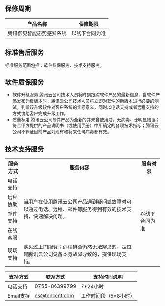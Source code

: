 ## 保修周期
|产品名称	|保修期限|
|-|-|
|腾讯御见智能态势感知系统|	以线下合同为准|

## 标准售后服务
标准服务范围包括：软件质保服务、技术支持服务。


## 软件质保服务
- 软件升级服务
腾讯云公司技术人员将时刻跟踪软件产品的最新信息，当软件产品发布升级版本时，腾讯云公司技术人员将立即对软件的新版本进行必要的测试，判断该升级软件对客户系统的实际意义，同时以电话支持或者远程支持的方式协助客户完成升级工作。
- 质量标准
腾讯云公司软件产品为全新的并未曾使用过，无病毒、无明显错误；符合甲方提供的产品说明书（或使用手册）中所确定的各项技术指标；腾讯云公司不保证目前产品对现有和将来任何病毒都有效。

## 技术支持服务
<table>
<tr>
<th>服务方式</th>
<th>服务内容</th>
<th>服务时限</th>
</tr>

<tr>
<td>电话支持</d>

<td rowspan=4>当用户在使用腾讯云公司产品遇到疑问或故障时可以通过电话、远程、邮件等服务得到有效的技术支持，快速解决问题。</td>
<td rowspan=5>以线下合同为准</td>
</tr>

<tr>
<td>远程协助</td>
</tr>


<tr>
<td>邮件支持</td>
</tr>


<tr>
<td>在线客服</td>
</tr>


<tr>
<td>现场支持</td>
<td>购买过上门服务；远程排查仍然无法解决的，定位是腾讯云公司设备本身故障导致的，提供现场支持。</td>
</tr>



</table>


|支持方式|	联系方式|	支持时间说明|
|-|-|-|
|电话支持|	0755-86399799|	7\*24小时|
|Email支持	|es@tencent.com|	工作时间段（5\*8小时）|


